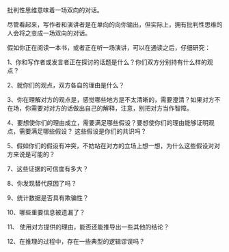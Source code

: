 批判性思维意味着一场双向的对话。

尽管看起来，写作者和演讲者是在单向的向你输出，但实际上，拥有批判性思维的人会将之变成一场双向的对话。

假如你正在阅读一本书，或者正在听一场演讲，可以在通读之后，仔细研究：

1、你和写作者或发言者正在探讨的话题是什么？你们双方分别持有什么样的观点？  

2、就你们的观点，双方各自的理由是什么？  

3、你在理解对方的观点是，感觉哪些地方是不太清晰的，需要澄清？如果对方不在场，你需要对对方的话做出自己的解释，注意，别把对方当作智障。  

4、要想使你们的理由成立，需要满足哪些假设？要想使你们的理由能够证明观点，需要满足哪些假设？  这些假设是你们的共识吗？

5、假如你们的假设有冲突，不妨站在对方的立场上想一想，为什么这些假设对对方来说是可能的？

7、这些证据的可信度有多大？  

8、你发现替代原因了吗？

9、统计数据是否具有欺骗性？  

10、哪些重要信息被遗漏了？

11、 使用对方提供的理由，能否还能推导出一些其他的结论？

12、在推理的过程中，存在一些典型的逻辑谬误吗？
